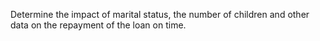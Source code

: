 
Determine the impact of marital status, the number of children and other data on the repayment of the loan on time.
